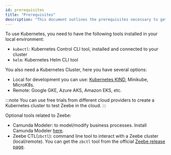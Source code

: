 ```yaml
---
id: prerequisites
title: "Prerequisites"
description: "This document outlines the prerequisites necessary to get started."
---
```


To use Kubernetes, you need to have the following tools installed in your local environment:

- `kubectl`: Kubernetes Control CLI tool, installed and connected to your cluster
- `helm`: Kubernetes Helm CLI tool

You also need a Kubernetes Cluster, here you have several options:

- Local for development you can use: [Kubernetes KIND](https://github.com/kubernetes-sigs/kind), Minikube, MicroK8s.
- Remote: Google GKE, Azure AKS, Amazon EKS, etc.

:::note
You can use free trials from different cloud providers to create a Kubernetes cluster to test Zeebe in the cloud.
::: 

Optional tools related to Zeebe:

- Camunda Modeler: to model/modify business processes. Install Camunda Modeler [here](/components/modeler/camunda-modeler/install-the-modeler.md).
- Zeebe CTL(`zbctl`): command line tool to interact with a Zeebe cluster (local/remote). You can get the `zbctl` tool from the official [Zeebe release page](https://github.com/camunda-cloud/zeebe/releases).


